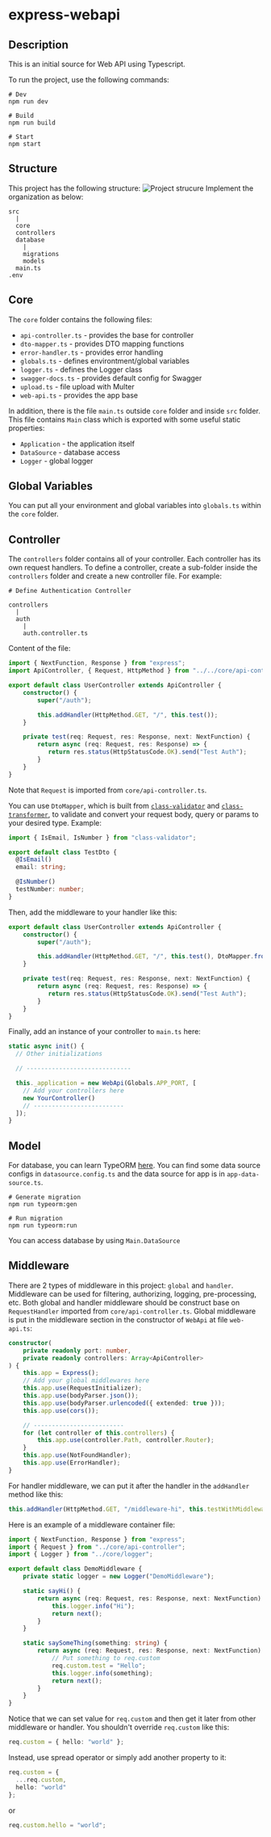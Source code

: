 # express-webapi
## Description
This is an initial source for Web API using Typescript.

To run the project, use the following commands:
```shell
# Dev
npm run dev

# Build
npm run build

# Start
npm start
```
## Structure
This project has the following structure:
![Project strucure](./docs/images/express-webapi-diagram.drawio.png)
Implement the organization as below:
```
src
  |
  core
  controllers
  database
    |
    migrations
    models
  main.ts
.env
```
## Core
The `core` folder contains the following files:
- `api-controller.ts` - provides the base for controller
- `dto-mapper.ts` - provides DTO mapping functions
- `error-handler.ts` - provides error handling
- `globals.ts` - defines environtment/global variables
- `logger.ts` - defines the Logger class
- `swagger-docs.ts` - provides default config for Swagger
- `upload.ts` - file upload with Multer
- `web-api.ts` - provides the app base

In addition, there is the file `main.ts` outside `core` folder and inside `src` folder. This file contains `Main` class which is exported with some useful static properties:
- `Application` - the application itself
- `DataSource` - database access
- `Logger` - global logger
## Global Variables
You can put all your environment and global variables into `globals.ts` within the `core` folder. 
## Controller
The `controllers` folder contains all of your controller. Each controller has its own request handlers. To define a controller, create a sub-folder inside the `controllers` folder and create a new controller file. For example:
```
# Define Authentication Controller

controllers
  |
  auth
    |
    auth.controller.ts
```
Content of the file:
```typescript
import { NextFunction, Response } from "express";
import ApiController, { Request, HttpMethod } from "../../core/api-controller";

export default class UserController extends ApiController {
    constructor() {
        super("/auth");

        this.addHandler(HttpMethod.GET, "/", this.test());
    }

    private test(req: Request, res: Response, next: NextFunction) {
        return async (req: Request, res: Response) => {
           return res.status(HttpStatusCode.OK).send("Test Auth");
        }
    }
}
```
Note that `Request` is imported from `core/api-controller.ts`.

You can use `DtoMapper`, which is built from [`class-validator`](https://www.npmjs.com/package/class-validator) and [`class-transformer`](https://www.npmjs.com/package/class-transformer), to validate and convert your request body, query or params to your desired type. Example:
```typescript
import { IsEmail, IsNumber } from "class-validator";

export default class TestDto {
  @IsEmail()
  email: string;

  @IsNumber()
  testNumber: number;
}
```
Then, add the middleware to your handler like this:
```typescript
export default class UserController extends ApiController {
    constructor() {
        super("/auth");

        this.addHandler(HttpMethod.GET, "/", this.test(), DtoMapper.fromBody(TestDto));
    }

    private test(req: Request, res: Response, next: NextFunction) {
        return async (req: Request, res: Response) => {
           return res.status(HttpStatusCode.OK).send("Test Auth");
        }
    }
}
```
Finally, add an instance of your controller to `main.ts` here:
```typescript
static async init() {
  // Other initializations

  // -----------------------------

  this._application = new WebApi(Globals.APP_PORT, [
    // Add your controllers here
    new YourController()
    // -------------------------
  ]);
}
```
## Model
For database, you can learn TypeORM [here](https://typeorm.io/). You can find some data source configs in `datasource.config.ts` and the data source for app is in `app-data-source.ts`.
```shell
# Generate migration
npm run typeorm:gen

# Run migration
npm run typeorm:run
```
You can access database by using `Main.DataSource`
## Middleware
There are 2 types of middleware in this project: `global` and `handler`. Middleware can be used for filtering, authorizing, logging, pre-processing, etc. Both global and handler middleware should be construct base on `RequestHandler` imported from `core/api-controller.ts`. Global middleware is put in the middleware section in the constructor of `WebApi` at file `web-api.ts`:
```typescript
constructor(
	private readonly port: number,
	private readonly controllers: Array<ApiController>
) {
	this.app = Express();
	// Add your global middlewares here
	this.app.use(RequestInitializer);
	this.app.use(bodyParser.json());
	this.app.use(bodyParser.urlencoded({ extended: true }));
	this.app.use(cors());

	// -------------------------
	for (let controller of this.controllers) {
		this.app.use(controller.Path, controller.Router);
	}
	this.app.use(NotFoundHandler);
	this.app.use(ErrorHandler);
}
```
For handler middleware, we can put it after the handler in the `addHandler` method like this:
```typescript
this.addHandler(HttpMethod.GET, "/middleware-hi", this.testWithMiddleware, DemoMiddleware.sayHi());
```
Here is an example of a middleware container file:
```typescript
import { NextFunction, Response } from "express";
import { Request } from "../core/api-controller";
import { Logger } from "../core/logger";

export default class DemoMiddleware {
    private static logger = new Logger("DemoMiddleware");

    static sayHi() {
        return async (req: Request, res: Response, next: NextFunction) => {
            this.logger.info("Hi");
            return next();
        }
    }

    static saySomeThing(something: string) {
        return async (req: Request, res: Response, next: NextFunction) => {
            // Put something to req.custom
            req.custom.test = "Hello";
            this.logger.info(something);
            return next();
        }
    }
}
```
Notice that we can set value for `req.custom` and then get it later from other middleware or handler. You shouldn't override `req.custom` like this:
```typescript
req.custom = { hello: "world" };
```
Instead, use spread operator or simply add another property to it:
```typescript
req.custom = {
  ...req.custom,
  hello: "world"
};
```
or
```typescript
req.custom.hello = "world";
```